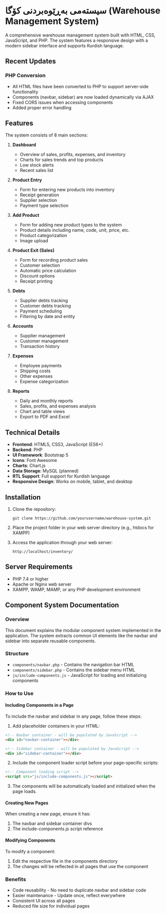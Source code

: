 # سیستەمی بەڕێوەبردنی کۆگا (Warehouse Management System)

A comprehensive warehouse management system built with HTML, CSS, JavaScript, and PHP. The system features a responsive design with a modern sidebar interface and supports Kurdish language.

## Recent Updates

### PHP Conversion
- All HTML files have been converted to PHP to support server-side functionality
- Components (navbar, sidebar) are now loaded dynamically via AJAX
- Fixed CORS issues when accessing components
- Added proper error handling

## Features

The system consists of 8 main sections:

1. **Dashboard**
   - Overview of sales, profits, expenses, and inventory
   - Charts for sales trends and top products
   - Low stock alerts
   - Recent sales list

2. **Product Entry**
   - Form for entering new products into inventory
   - Receipt generation
   - Supplier selection
   - Payment type selection

3. **Add Product**
   - Form for adding new product types to the system
   - Product details including name, code, unit, price, etc.
   - Product categorization
   - Image upload

4. **Product Exit (Sales)**
   - Form for recording product sales
   - Customer selection
   - Automatic price calculation
   - Discount options
   - Receipt printing

5. **Debts**
   - Supplier debts tracking
   - Customer debts tracking
   - Payment scheduling
   - Filtering by date and entity

6. **Accounts**
   - Supplier management
   - Customer management
   - Transaction history

7. **Expenses**
   - Employee payments
   - Shipping costs
   - Other expenses
   - Expense categorization

8. **Reports**
   - Daily and monthly reports
   - Sales, profits, and expenses analysis
   - Chart and table views
   - Export to PDF and Excel

## Technical Details

- **Frontend**: HTML5, CSS3, JavaScript (ES6+)
- **Backend**: PHP
- **UI Framework**: Bootstrap 5
- **Icons**: Font Awesome
- **Charts**: Chart.js
- **Data Storage**: MySQL (planned)
- **RTL Support**: Full support for Kurdish language
- **Responsive Design**: Works on mobile, tablet, and desktop

## Installation

1. Clone the repository:
   ```
   git clone https://github.com/yourusername/warehouse-system.git
   ```

2. Place the project folder in your web server directory (e.g., htdocs for XAMPP)

3. Access the application through your web server:
   ```
   http://localhost/inventory/
   ```

## Server Requirements

- PHP 7.4 or higher
- Apache or Nginx web server
- XAMPP, WAMP, MAMP, or any PHP development environment

## Component System Documentation

### Overview
This document explains the modular component system implemented in the application. The system extracts common UI elements like the navbar and sidebar into separate reusable components.

### Structure
- `components/navbar.php` - Contains the navigation bar HTML
- `components/sidebar.php` - Contains the sidebar menu HTML
- `js/include-components.js` - JavaScript for loading and initializing components

### How to Use

#### Including Components in a Page
To include the navbar and sidebar in any page, follow these steps:

1. Add placeholder containers in your HTML:
```html
<!-- Navbar container - will be populated by JavaScript -->
<div id="navbar-container"></div>

<!-- Sidebar container - will be populated by JavaScript -->
<div id="sidebar-container"></div>
```

2. Include the component loader script before your page-specific scripts:
```html
<!-- Component loading script -->
<script src="js/include-components.js"></script>
```

3. The components will be automatically loaded and initialized when the page loads.

#### Creating New Pages
When creating a new page, ensure it has:
1. The navbar and sidebar container divs
2. The include-components.js script reference

#### Modifying Components
To modify a component:
1. Edit the respective file in the components directory
2. The changes will be reflected in all pages that use the component

### Benefits
- Code reusability - No need to duplicate navbar and sidebar code
- Easier maintenance - Update once, reflect everywhere
- Consistent UI across all pages
- Reduced file size for individual pages 